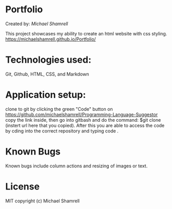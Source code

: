 # Portfolio
Created by: *Michael Shamrell*

This project showcases my ability to create an html website with css styling.
https://michaelshamrell.github.io/Portfolio/
# Technologies used: 
Git, Github, HTML, CSS, and Markdown
# Application setup:
clone to git by clicking the green "Code" button on https://github.com/michaelshamrell/Programming-Language-Suggestor 
copy the link inside, then go into gitbash and do the command: $git clone (instert url here that you copied). After this you are able to access the code by cding into the correct repository and typing code .
# Known Bugs
Known bugs include column actions and resizing of images or text.
# License
MIT
copyright (c) Michael Shamrell
